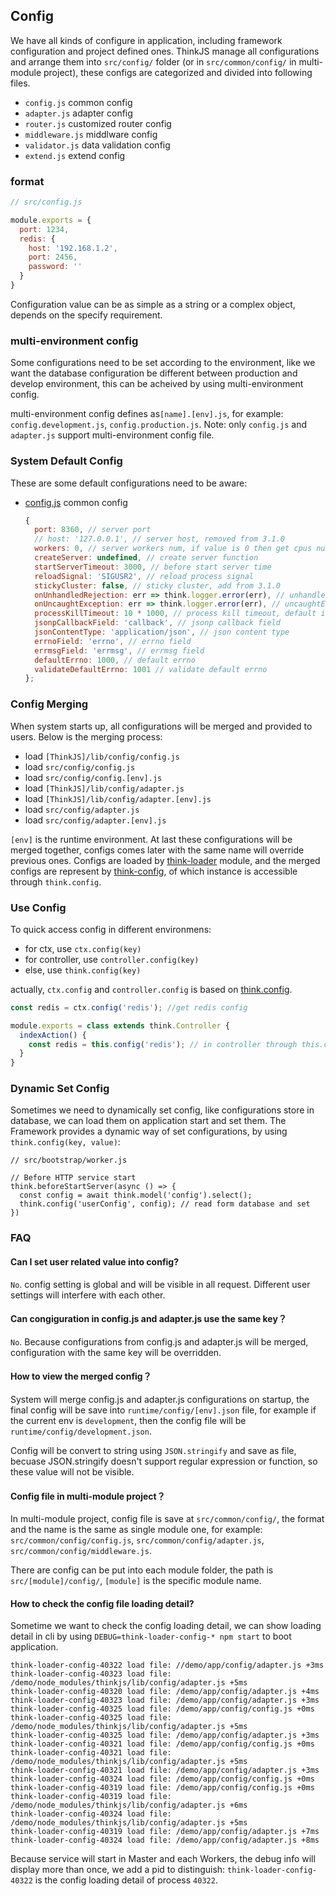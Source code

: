## Config
We have all kinds of configure in application, including framework configuration and project defined ones. ThinkJS manage all configurations and arrange them into `src/config/` folder (or in `src/common/config/` in multi-module project), these configs are categorized and divided into following files.

* `config.js` common config
* `adapter.js` adapter config
* `router.js` customized router config
* `middleware.js` middlware config
* `validator.js` data validation config
* `extend.js` extend config

### format


```js
// src/config.js

module.exports = {
  port: 1234,
  redis: {
    host: '192.168.1.2',
    port: 2456,
    password: ''
  }
}
```

Configuration value can be as simple as a string or a complex object, depends on the specify requirement.

### multi-environment config

Some configurations need to be set according to the environment, like we want the database configuration be different between production and develop environment, this can be acheived by using multi-environment config.

multi-environment config defines as`[name].[env].js`, for example: `config.development.js`, `config.production.js`.
Note: only `config.js` and `adapter.js` support multi-environment config file.

### System Default Config

These are some default configurations need to be aware:

* [config.js](https://github.com/thinkjs/thinkjs/blob/3.0/lib/config/config.js) common config

  ```js
  {
    port: 8360, // server port
    // host: '127.0.0.1', // server host, removed from 3.1.0
    workers: 0, // server workers num, if value is 0 then get cpus num
    createServer: undefined, // create server function
    startServerTimeout: 3000, // before start server time
    reloadSignal: 'SIGUSR2', // reload process signal
    stickyCluster: false, // sticky cluster, add from 3.1.0
    onUnhandledRejection: err => think.logger.error(err), // unhandledRejection handle
    onUncaughtException: err => think.logger.error(err), // uncaughtException handle
    processKillTimeout: 10 * 1000, // process kill timeout, default is 10s
    jsonpCallbackField: 'callback', // jsonp callback field
    jsonContentType: 'application/json', // json content type
    errnoField: 'errno', // errno field
    errmsgField: 'errmsg', // errmsg field
    defaultErrno: 1000, // default errno
    validateDefaultErrno: 1001 // validate default errno
  };
  ```

### Config Merging

When system starts up, all configurations will be merged and provided to users. Below is the merging process:

* load `[ThinkJS]/lib/config/config.js`
* load `src/config/config.js`
* load `src/config/config.[env].js`
* load `[ThinkJS]/lib/config/adapter.js`
* load `[ThinkJS]/lib/config/adapter.[env].js`
* load `src/config/adapter.js`
* load `src/config/adapter.[env].js`

`[env]` is the runtime environment. At last these configurations will be merged together, configs comes later with the same name will override previous ones.
Configs are loaded by [think-loader](https://github.com/thinkjs/think-loader/) module, and the merged configs are represent by [think-config](https://github.com/thinkjs/think-config/), of which instance is accessible through `think.config`.

### Use Config

To quick access config in different environmens:

* for ctx, use `ctx.config(key)`
* for controller, use `controller.config(key)`
* else, use `think.config(key)`

actually, `ctx.config` and `controller.config` is based on [think.config](/doc/3.0/think.html#toc-929).

```js
const redis = ctx.config('redis'); //get redis config
```

```js
module.exports = class extends think.Controller {
  indexAction() {
    const redis = this.config('redis'); // in controller through this.config
  }
}
```

### Dynamic Set Config

Sometimes we need to dynamically set config, like configurations store in database, we can load them on application start and set them.
The Framework provides a dynamic way of set configurations, by using `think.config(key, value)`:

```
// src/bootstrap/worker.js

// Before HTTP service start
think.beforeStartServer(async () => {
  const config = await think.model('config').select();
  think.config('userConfig', config); // read form database and set
})
```

### FAQ

#### Can I set user related value into config?

`No`. config setting is global and will be visible in all request. Different user settings will interfere with each other.

#### Can congiguration in config.js and adapter.js use the same key？

`No`. Because configurations from config.js and adapter.js will be merged, configuration with the same key will be overridden.

#### How to view the merged config？

System will merge config.js and adapter.js configurations on startup, the final config will be save into `runtime/config/[env].json` file, for example if the current env is `development`, then the config file will be `runtime/config/development.json`.

Config will be convert to string using `JSON.stringify` and save as file, becuase JSON.stringify doesn't support regular expression or function, so these value will not be visible.

#### Config file in multi-module project？

In multi-module project, config file is save at `src/common/config/`, the format and the name is the same as single module one, for  example: `src/common/config/config.js`, `src/common/config/adapter.js`, `src/common/config/middleware.js`.

There are config can be put into each module folder, the path is `src/[module]/config/`, `[module]` is the specific module name.

#### How to check the config file loading detail?

Sometime we want to check the config loading detail, we can show loading detail in cli by using `DEBUG=think-loader-config-* npm start` to boot application.

```text
think-loader-config-40322 load file: //demo/app/config/adapter.js +3ms
think-loader-config-40323 load file: /demo/node_modules/thinkjs/lib/config/adapter.js +5ms
think-loader-config-40320 load file: /demo/app/config/adapter.js +4ms
think-loader-config-40323 load file: /demo/app/config/adapter.js +3ms
think-loader-config-40325 load file: /demo/app/config/config.js +0ms
think-loader-config-40325 load file: /demo/node_modules/thinkjs/lib/config/adapter.js +5ms
think-loader-config-40325 load file: /demo/app/config/adapter.js +3ms
think-loader-config-40321 load file: /demo/app/config/config.js +0ms
think-loader-config-40321 load file: /demo/node_modules/thinkjs/lib/config/adapter.js +5ms
think-loader-config-40321 load file: /demo/app/config/adapter.js +3ms
think-loader-config-40324 load file: /demo/app/config/config.js +0ms
think-loader-config-40319 load file: /demo/app/config/config.js +0ms
think-loader-config-40319 load file: /demo/node_modules/thinkjs/lib/config/adapter.js +6ms
think-loader-config-40324 load file: /demo/node_modules/thinkjs/lib/config/adapter.js +5ms
think-loader-config-40319 load file: /demo/app/config/adapter.js +7ms
think-loader-config-40324 load file: /demo/app/config/adapter.js +8ms
```

Because service will start in Master and each Workers, the debug info will display more than once, we add a pid to distinguish: `think-loader-config-40322` is the config loading detail of process `40322`.
